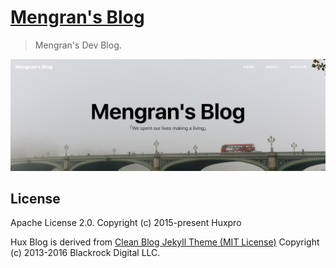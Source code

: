[Mengran's Blog](https://www.mengran.co.uk/)
================================

> Mengran's Dev Blog.

![](./img/blog-desktop-pic.webp)



License
-------

Apache License 2.0.
Copyright (c) 2015-present Huxpro

Hux Blog is derived from [Clean Blog Jekyll Theme (MIT License)](https://github.com/BlackrockDigital/startbootstrap-clean-blog-jekyll/)
Copyright (c) 2013-2016 Blackrock Digital LLC.
